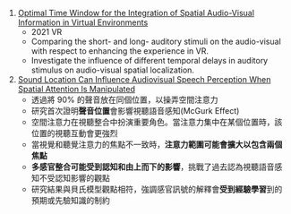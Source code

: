 1. [Optimal Time Window for the Integration of Spatial Audio-Visual Information in Virtual Environments](https://ieeexplore.ieee.org/document/9417694)
	* 2021 VR
	* Comparing the short- and long- auditory stimuli on the audio-visual with respect to enhancing the experience in VR.
	* Investigate the influence of different temporal delays in auditory stimulus on audio-visual spatial localization.
2. [Sound Location Can Influence Audiovisual Speech Perception When Spatial Attention Is Manipulated](https://brill.com/view/journals/sp/24/1/article-p67_6.xml)
	* 透過將 90% 的聲音放在同個位置，以操弄空間注意力
	- 研究首次證明**聲音位置**會影響視聽語音感知(McGurk Effect)
	- 空間注意力在視聽整合中扮演重要角色。當注意力集中在某個位置時，該位置的視聽互動會更強烈
	- 當視覺和聽覺注意力的焦點不一致時，**注意力範圍可能會擴大以包含兩個焦點**
	- **多感官整合可能受到認知和由上而下的影響**，挑戰了過去認為視聽語音感知不受認知影響的觀點
	- 研究結果與貝氏模型觀點相符，強調感官訊號的解釋會**受到經驗學習**到的預期或先驗知識的制約